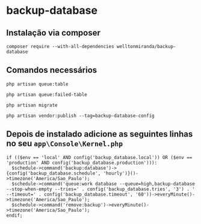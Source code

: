 # backup-database
## Instalação via composer
~~~
composer require --with-all-dependencies welltonmiranda/backup-database
~~~
## Comandos necessários
~~~
php artisan queue:table
~~~
~~~
php artisan queue:failed-table
~~~
~~~
php artisan migrate
~~~
~~~
php artisan vendor:publish --tag=backup-database-config
~~~
## Depois de instalado adicione as seguintes linhas no seu <code>app\Console\Kernel.php</code>
~~~
if (($env == 'local' AND config('backup_database.local')) OR ($env == 'production' AND config('backup_database.production'))):
  $schedule->command('backup:database')->{config('backup_database.schedule', 'hourly')}()->timezone('America/Sao_Paulo');
  $schedule->command('queue:work database --queue=high,backup-database --stop-when-empty --tries=' . config('backup_database.tries', '3') . ' --timeout=' . config('backup_database.timeout', '60'))->everyMinute()->timezone('America/Sao_Paulo');
  $schedule->command('remove:backup')->everyMinute()->timezone('America/Sao_Paulo');
endif;
